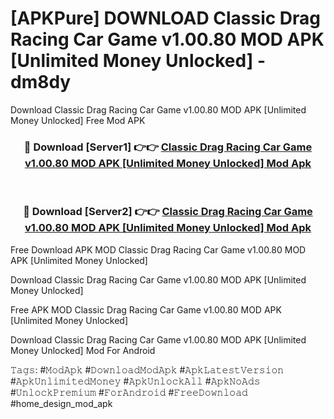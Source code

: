 # [APKPure] DOWNLOAD Classic Drag Racing Car Game v1.00.80 MOD APK [Unlimited Money Unlocked] - dm8dy
Download Classic Drag Racing Car Game v1.00.80 MOD APK [Unlimited Money Unlocked] Free Mod APK

<div align="center">
<h3>🔴 Download [Server1] 👉👉 <a href="https://apk-comot.site?title=Classic_Drag_Racing_Car_Game_v1.00.80_MOD_APK_[Unlimited_Money_Unlocked]">Classic Drag Racing Car Game v1.00.80 MOD APK [Unlimited Money Unlocked] Mod Apk</a></h3><br>

<h3>🔴 Download [Server2] 👉👉 <a href="https://apk-comot.site?title=Classic_Drag_Racing_Car_Game_v1.00.80_MOD_APK_[Unlimited_Money_Unlocked]">Classic Drag Racing Car Game v1.00.80 MOD APK [Unlimited Money Unlocked] Mod Apk</a></h3>
</div>


Free Download APK MOD Classic Drag Racing Car Game v1.00.80 MOD APK [Unlimited Money Unlocked]

Download Classic Drag Racing Car Game v1.00.80 MOD APK [Unlimited Money Unlocked] 

Free APK MOD Classic Drag Racing Car Game v1.00.80 MOD APK [Unlimited Money Unlocked] 

Download Classic Drag Racing Car Game v1.00.80 MOD APK [Unlimited Money Unlocked] Mod For Android

𝚃𝚊𝚐𝚜: #𝙼𝚘𝚍𝙰𝚙𝚔 #𝙳𝚘𝚠𝚗𝚕𝚘𝚊𝚍𝙼𝚘𝚍𝙰𝚙𝚔 #𝙰𝚙𝚔𝙻𝚊𝚝𝚎𝚜𝚝𝚅𝚎𝚛𝚜𝚒𝚘𝚗 #𝙰𝚙𝚔𝚄𝚗𝚕𝚒𝚖𝚒𝚝𝚎𝚍𝙼𝚘𝚗𝚎𝚢 #𝙰𝚙𝚔𝚄𝚗𝚕𝚘𝚌𝚔𝙰𝚕𝚕 #𝙰𝚙𝚔𝙽𝚘𝙰𝚍𝚜 #𝚄𝚗𝚕𝚘𝚌𝚔𝙿𝚛𝚎𝚖𝚒𝚞𝚖 #𝙵𝚘𝚛𝙰𝚗𝚍𝚛𝚘𝚒𝚍 #𝙵𝚛𝚎𝚎𝙳𝚘𝚠𝚗𝚕𝚘𝚊𝚍 #home_design_mod_apk